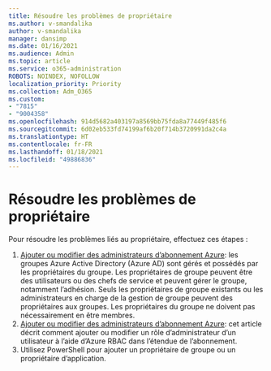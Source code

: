 ```yaml
---
title: Résoudre les problèmes de propriétaire
ms.author: v-smandalika
author: v-smandalika
manager: dansimp
ms.date: 01/16/2021
ms.audience: Admin
ms.topic: article
ms.service: o365-administration
ROBOTS: NOINDEX, NOFOLLOW
localization_priority: Priority
ms.collection: Adm_O365
ms.custom:
- "7815"
- "9004358"
ms.openlocfilehash: 914d5682a403197a8569bb75fda8a77449f485f6
ms.sourcegitcommit: 6d02eb533fd74199af6b20f714b3720991da2c4a
ms.translationtype: HT
ms.contentlocale: fr-FR
ms.lasthandoff: 01/18/2021
ms.locfileid: "49886836"
---
```

# <a name="troubleshoot-owner-issues"></a>Résoudre les problèmes de propriétaire

Pour résoudre les problèmes liés au propriétaire, effectuez ces étapes :

1. [Ajouter ou modifier des administrateurs d’abonnement Azure](https://docs.microsoft.com/azure/active-directory/fundamentals/active-directory-accessmanagement-managing-group-owners): les groupes Azure Active Directory (Azure AD) sont gérés et possédés par les propriétaires du groupe. Les propriétaires de groupe peuvent être des utilisateurs ou des chefs de service et peuvent gérer le groupe, notamment l’adhésion. Seuls les propriétaires de groupe existants ou les administrateurs en charge de la gestion de groupe peuvent des propriétaires aux groupes. Les propriétaires du groupe ne doivent pas nécessairement en être membres.
2. [Ajouter ou modifier des administrateurs d’abonnement Azure](https://docs.microsoft.com/azure/cost-management-billing/manage/add-change-subscription-administrator): cet article décrit comment ajouter ou modifier un rôle d’administrateur d’un utilisateur à l’aide d’Azure RBAC dans l’étendue de l’abonnement.
3. Utilisez PowerShell pour ajouter un propriétaire de groupe ou un propriétaire d’application.
